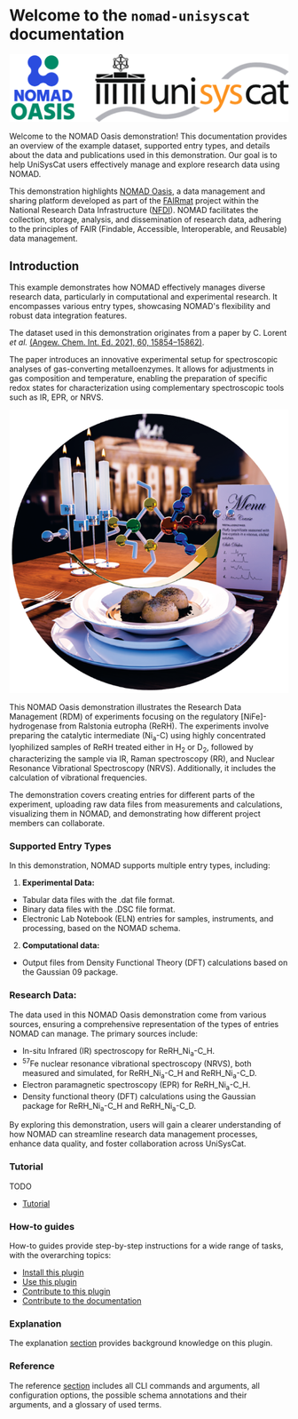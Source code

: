 # Welcome to the `nomad-unisyscat` documentation

![Combined logos for NOMAD Oasis and UniSysCat](images/Logos.png)

Welcome to the NOMAD Oasis demonstration! This documentation provides an overview of the example dataset, supported entry types, and details about the data and publications used in this demonstration. Our goal is to help UniSysCat users effectively manage and explore research data using NOMAD.

This demonstration highlights [NOMAD Oasis](https://nomad-lab.eu/nomad-lab/nomad-oasis.html), a data management and sharing platform developed as part of the [FAIRmat](https://www.fairmat-nfdi.eu/fairmat/) project within the National Research Data Infrastructure ([NFDI](https://www.nfdi.de/)). NOMAD facilitates the collection, storage, analysis, and dissemination of research data, adhering to the principles of FAIR (Findable, Accessible, Interoperable, and Reusable) data management.


## Introduction

This example demonstrates how NOMAD effectively manages diverse research data, particularly in computational and experimental research. It encompasses various entry types, showcasing NOMAD's flexibility and robust data integration features.

The dataset used in this demonstration originates from a paper by C. Lorent *et al.*
[(Angew. Chem. Int. Ed. 2021, 60, 15854–15862)](doi.org/10.1002/anie.202100451).

The paper introduces an innovative experimental setup for spectroscopic analyses of gas-converting metalloenzymes. It allows for adjustments in gas composition and temperature, enabling the preparation of specific redox states for characterization using complementary spectroscopic tools such as IR, EPR, or NRVS.

![Alt text](images/TOC%20figure%20from%20paper.png)


This NOMAD Oasis demonstration illustrates the Research Data Management (RDM) of experiments focusing on the regulatory [NiFe]-hydrogenase from Ralstonia eutropha (ReRH). The experiments involve preparing the catalytic intermediate (Ni<sub>a</sub>-C) using highly concentrated lyophilized samples of ReRH treated either in H<sub>2</sub> or D<sub>2</sub>, followed by characterizing the sample via IR, Raman spectroscopy (RR), and Nuclear Resonance Vibrational Spectroscopy (NRVS). Additionally, it includes the calculation of vibrational frequencies.

The demonstration covers creating entries for different parts of the experiment, uploading raw data files from measurements and calculations, visualizing them in NOMAD, and demonstrating how different project members can collaborate.


### **Supported Entry Types**
In this demonstration, NOMAD supports multiple entry types, including:

1. **Experimental Data:**
- Tabular data files with the .dat file format.
- Binary data files with the .DSC file format.
- Electronic Lab Notebook (ELN) entries for samples, instruments, and processing, based on the NOMAD schema.


2. **Computational data:**
- Output files from Density Functional Theory (DFT) calculations based on the Gaussian 09 package.

### **Research Data:**

The data used in this NOMAD Oasis demonstration come from various sources, ensuring a comprehensive representation of the types of entries NOMAD can manage. The primary sources include:

- In-situ Infrared (IR) spectroscopy for ReRH_Ni<sub>a</sub>-C_H.
- <sup>57</sup>Fe nuclear resonance vibrational spectroscopy (NRVS), both measured and simulated, for ReRH_Ni<sub>a</sub>-C_H and ReRH_Ni<sub>a</sub>-C_D.
- Electron paramagnetic spectroscopy (EPR) for ReRH_Ni<sub>a</sub>-C_H.
- Density functional theory (DFT) calculations using the Gaussian package for ReRH_Ni<sub>a</sub>-C_H and ReRH_Ni<sub>a</sub>-C_D.

By exploring this demonstration, users will gain a clearer understanding of how NOMAD can streamline research data management processes, enhance data quality, and foster collaboration across UniSysCat.


<div markdown="block" class="home-grid">
<div markdown="block">

### Tutorial

TODO

- [Tutorial](tutorial/tutorial.md)

</div>
<div markdown="block">

### How-to guides

How-to guides provide step-by-step instructions for a wide range of tasks, with the overarching topics:

- [Install this plugin](how_to/install_this_plugin.md)
- [Use this plugin](how_to/use_this_plugin.md)
- [Contribute to this plugin](how_to/contribute_to_this_plugin.md)
- [Contribute to the documentation](how_to/contribute_to_the_documentation.md)

</div>

<div markdown="block">

### Explanation

The explanation [section](explanation/explanation.md) provides background knowledge on this plugin.

</div>
<div markdown="block">

### Reference

The reference [section](reference/references.md) includes all CLI commands and arguments, all configuration options,
the possible schema annotations and their arguments, and a glossary of used terms.

</div>
</div>
